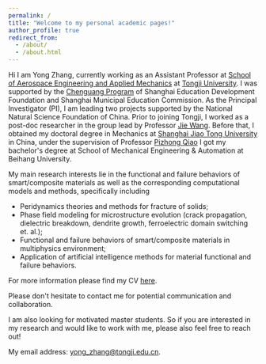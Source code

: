 ```yaml
---
permalink: /
title: "Welcome to my personal academic pages!"
author_profile: true
redirect_from: 
  - /about/
  - /about.html
---
```


Hi I am Yong Zhang, currently working as an Assistant Professor at [School of Aerospace Engineering and Applied Mechanics](https://aero-mech.tongji.edu.cn/English/list.htm) at [Tongji University](https://en.tongji.edu.cn/p/#/). I was supported by the [Chenguang Program](http://www.shedf.org.cn/html/chenguangjihua_jianjie.html) of Shanghai Education Development Foundation and Shanghai Municipal Education Commission. As the Principal Investigator (PI), I am leading two projects supported by the National Natural Science Foundation of China. Prior to joining Tongji, I worked as a post-doc researcher in the group lead by Professor [Jie Wang](https://person.zju.edu.cn/en/jiewang#0). Before that, I obtained my doctoral degree in Mechanics at [Shanghai Jiao Tong University](https://en.sjtu.edu.cn/) in China, under the supervision of Professor [Pizhong Qiao](https://scholar.google.com/citations?user=Rb_idV0AAAAJ&hl=zh-TW) I got my bachelor's degree at School of Mechanical Engineering & Automation at Beihang University.

My main research interests lie in the functional and failure behaviors of smart/composite materials as well as the corresponding computational models and methods, specifically including
* Peridynamics theories and methods for fracture of solids;
* Phase field modeling for microstructure evolution (crack propagation, dielectric breakdown, dendrite growth, ferroelectric domain switching et. al.);
* Functional and failure behaviors of smart/composite materials in multiphysics environment;
* Application of artificial intelligence methods for material functional and failure behaviors.

For more information please find my CV [here](https://yongzh.space/cv/).

Please don't hesitate to contact me for potential communication and collaboration. 

I am also looking for motivated master students. So if you are interested in my research and would like to work with me, please also feel free to reach out!

My email address: yong_zhang@tongji.edu.cn.
